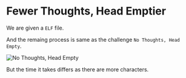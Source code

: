 # Fewer Thoughts, Head Emptier

We are given a `ELF` file.

And the remaing process is same as the challenge ``No Thoughts, Head Empty``.

![No Thoughts, Head Empty](https://github.com/aditya697/CTF-WRITEUPS/tree/master/IMAGINARY%20CTF/Reversing/No%20Thoughts%2C%20Head%20Empty)

But the time it takes differs as there are more characters.
